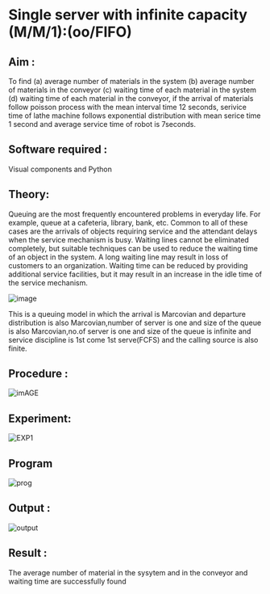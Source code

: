 # Single server with infinite capacity (M/M/1):(oo/FIFO)
## Aim :
To find (a) average number of materials in the system (b) average number of materials in the conveyor (c) waiting time of each material in the system (d) waiting time of each material in the conveyor, if the arrival  of materials follow poisson process with the mean interval time 12 seconds, serivice time of lathe machine follows exponential distribution with mean serice time 1 second and average service time of robot is 7seconds.

## Software required :
Visual components and Python

## Theory:
Queuing are the most frequently encountered problems in everyday life. For example, queue at a cafeteria, library, bank, etc. Common to all of these cases are the arrivals of objects requiring service and the attendant delays when the service mechanism is busy. Waiting lines cannot be eliminated completely, but suitable techniques can be used to reduce the waiting time of an object in the system. A long waiting line may result in loss of customers to an organization. Waiting time can be reduced by providing additional service facilities, but it may result in an increase in the idle time of the service mechanism.

![image](1.png)

This is a queuing model in which the arrival is Marcovian and departure distribution is also Marcovian,number of server is one and size of the queue is also Marcovian,no.of server is one and size of the queue is infinite and service discipline is 1st come 1st serve(FCFS) and the calling source is also finite.

## Procedure :

![imAGE](2.png)



## Experiment:
![EXP1](https://github.com/sowmya-badoni/Single-server-infinite-capacity---Markov-Model/assets/152136324/d19fac9e-a09c-496c-8865-955d98771feb)


 
## Program
![prog](https://github.com/sowmya-badoni/Single-server-infinite-capacity---Markov-Model/assets/152136324/7506d56b-154a-40cd-bbd8-4a3b1836cd40)


## Output :
![output](https://github.com/sowmya-badoni/Single-server-infinite-capacity---Markov-Model/assets/152136324/e6fc1fe3-3772-4577-a9ec-4c14cbc157db)

## Result :
The average number of material in the sysytem and in the conveyor and waiting time are
successfully found
